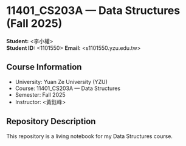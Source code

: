 # 11401_CS203A — Data Structures (Fall 2025)

**Student:** <李小權>  
**Student ID:** <1101550>
**Email:** <s1101550.yzu.edu.tw>

## Course Information
- University: Yuan Ze University (YZU)
- Course: 11401_CS203A — Data Structures
- Semester: Fall 2025
- Instructor: <黃鈺峰>

## Repository Description
This repository is a living notebook for my Data Structures course.



